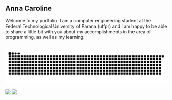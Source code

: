 ## Anna Caroline
Welcome to my portfolio. I am a computer engineering student at the Federal Technological University of Parana (utfpr) and I am happy to be able to share a little bit with you about my accomplishments in the area of programming, as well as my learning.
##
<div>
  
![Snake animation](https://github.com/annaosousa/annaosousa/blob/output/github-contribution-grid-snake.svg) 
  
  <a href="https://www.linkedin.com/in/anna-caroline-de-oliveira-sousa" target="_blank"><img src="https://img.shields.io/badge/-LinkedIn-%230077B5?style=for-the-badge&logo=linkedin&logoColor=white" target="_blank"></a>
  <a href = "mailto: annaosousa@outlook.com"><img src="https://img.shields.io/badge/Microsoft_Outlook-0078D4?style=for-the-badge&logo=microsoft-outlook&logoColor=white"    target="_blank"></a>
  
</div>


